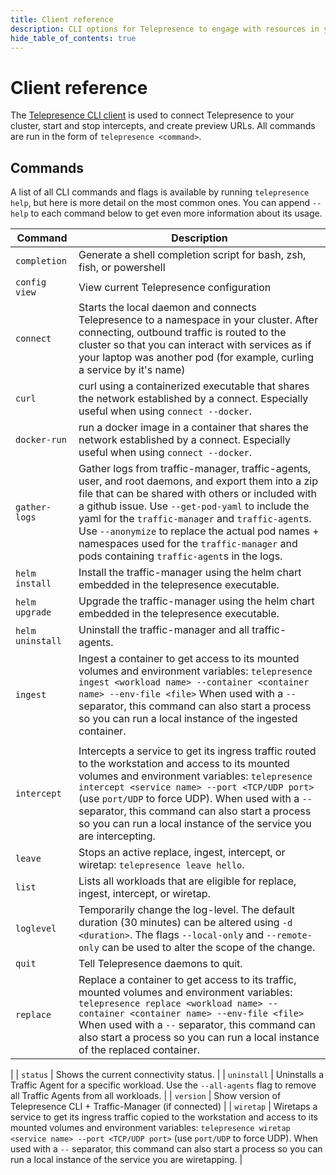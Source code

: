 ```yaml
---
title: Client reference
description: CLI options for Telepresence to engage with resources in your Kubernetes cluster with code running on your laptop.
hide_table_of_contents: true
---
```


# Client reference

The [Telepresence CLI client](../quick-start.md) is used to connect Telepresence to your cluster, start and stop intercepts, and create preview URLs. All commands are run in the form of `telepresence <command>`.

## Commands

A list of all CLI commands and flags is available by running `telepresence help`, but here is more detail on the most common ones.
You can append `--help` to each command below to get even more information about its usage.

| Command          | Description                                                                                                                                                                                                                                                                                                                                                                                                        |
|------------------|--------------------------------------------------------------------------------------------------------------------------------------------------------------------------------------------------------------------------------------------------------------------------------------------------------------------------------------------------------------------------------------------------------------------|
| `completion`     | Generate a shell completion script for bash, zsh, fish, or powershell                                                                                                                                                                                                                                                                                                                                              |
| `config view`    | View current Telepresence configuration                                                                                                                                                                                                                                                                                                                                                                            | 
| `connect`        | Starts the local daemon and connects Telepresence to a namespace in your cluster. After connecting, outbound traffic is routed to the cluster so that you can interact with services as if your laptop was another pod (for example, curling a service by it's name)                                                                                                                                               |
| `curl`           | curl using a containerized executable that shares the network established by a connect. Especially useful when using `connect --docker`.                                                                                                                                                                                                                                                                           |
| `docker-run`     | run a docker image in a container that shares the network established by a connect.  Especially useful when using `connect --docker`.                                                                                                                                                                                                                                                                              |
| `gather-logs`    | Gather logs from traffic-manager, traffic-agents, user, and root daemons, and export them into a zip file that can be shared with others or included with a github issue. Use `--get-pod-yaml` to include the yaml for the `traffic-manager` and `traffic-agent`s. Use `--anonymize` to replace the actual pod names + namespaces used for the `traffic-manager` and pods containing `traffic-agent`s in the logs. |
| `helm install`   | Install the traffic-manager using the helm chart embedded in the telepresence executable.                                                                                                                                                                                                                                                                                                                          | 
| `helm upgrade`   | Upgrade the traffic-manager using the helm chart embedded in the telepresence executable.                                                                                                                                                                                                                                                                                                                          | 
| `helm uninstall` | Uninstall the traffic-manager and all traffic-agents.                                                                                                                                                                                                                                                                                                                                                              |
| `ingest`         | Ingest a container to get access to its mounted volumes and environment variables: `telepresence ingest <workload name> --container <container name> --env-file <file>` When used with a `--` separator, this command can also start a process so you can run a local instance of the ingested container.                                                                                                          |
                                                  |
| `intercept`      | Intercepts a service to get its ingress traffic routed to the workstation and access to its mounted volumes and environment variables: `telepresence intercept <service name> --port <TCP/UDP port>` (use `port/UDP` to force UDP). When used with a `--` separator, this command can also start a process so you can run a local instance of the service you are intercepting.                                    |
| `leave`          | Stops an active replace, ingest, intercept, or wiretap: `telepresence leave hello`.                                                                                                                                                                                                                                                                                                                                |
| `list`           | Lists all workloads that are eligible for replace, ingest, intercept, or wiretap.                                                                                                                                                                                                                                                                                                                                         |
| `loglevel`       | Temporarily change the log-level. The default duration (30 minutes) can be altered using `-d <duration>`.  The flags `--local-only` and `--remote-only` can be used to alter the scope of the change.                                                                                                                                                                                                              |
| `quit`           | Tell Telepresence daemons to quit.                                                                                                                                                                                                                                                                                                                                                                                 |
| `replace`        | Replace a container to get access to its traffic, mounted volumes and environment variables: `telepresence replace <workload name> --container <container name> --env-file <file>` When used with a `--` separator, this command can also start a process so you can run a local instance of the replaced container.                                                                                               |
|
| `status`         | Shows the current connectivity status.                                                                                                                                                                                                                                                                                                                                                                             |
| `uninstall`      | Uninstalls a Traffic Agent for a specific workload. Use the `--all-agents` flag to remove all Traffic Agents from all workloads.                                                                                                                                                                                                                                                                                   |
| `version`        | Show version of Telepresence CLI + Traffic-Manager (if connected)                                                                                                                                                                                                                                                                                                                                                  |
| `wiretap`        | Wiretaps a service to get its ingress traffic copied to the workstation and access to its mounted volumes and environment variables: `telepresence wiretap <service name> --port <TCP/UDP port>` (use `port/UDP` to force UDP). When used with a `--` separator, this command can also start a process so you can run a local instance of the service you are wiretapping.                                         |
